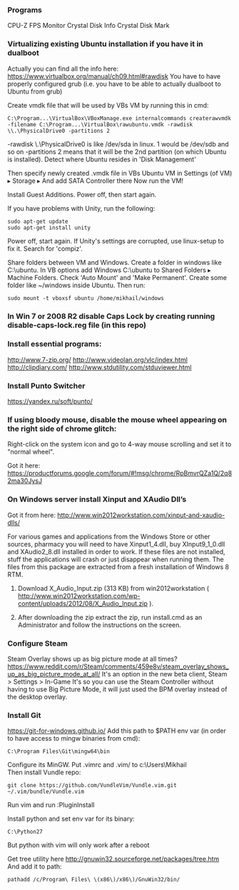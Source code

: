 ### Programs
CPU-Z
FPS Monitor
Crystal Disk Info
Crystal Disk Mark


### Virtualizing existing Ubuntu installation if you have it in dualboot

Actually you can find all the info here: https://www.virtualbox.org/manual/ch09.html#rawdisk
You have to have properly configured grub (i.e. you have to be able to actually dualboot to Ubuntu from grub)

Create vmdk file that will be used by VBs VM by running this in cmd:
```
C:\Program...\VirtualBox\VBoxManage.exe internalcommands createrawvmdk -filename C:\Program...\VirtualBox\rawubuntu.vmdk -rawdisk \\.\PhysicalDrive0 -partitions 2
```
-rawdisk \\.\PhysicalDrive0 is like /dev/sda in linux. 1 would be /dev/sdb and so on
-partitions 2 means that it will be the 2nd partition (on which Ubuntu is installed).
Detect where Ubuntu resides in 'Disk Management'

Then specify newly created .vmdk file in VBs Ubuntu VM in Settings (of VM) ▸ Storage ▸ And add SATA Controller there
Now run the VM!

Install Guest Additions. Power off, then start again.

If you have problems with Unity, run the following:
```
sudo apt-get update
sudo apt-get install unity
```
Power off, start again. If Unity's settings are corrupted, use linux-setup to fix it. Search for 'compiz'.

Share folders between VM and Windows. Create a folder in windows like C:\ubuntu.
In VB options add Windows C:\ubuntu to Shared Folders ▸ Machine Folders. Check 'Auto Mount' and 'Make Permanent'.
Create some folder like ~/windows inside Ubuntu.
Then run:
```
sudo mount -t vboxsf ubuntu /home/mikhail/windows
```

### In Win 7 or 2008 R2 disable Caps Lock by creating running disable-caps-lock.reg file (in this repo)


### Install essential programs:
http://www.7-zip.org/
http://www.videolan.org/vlc/index.html
http://clipdiary.com/
http://www.stdutility.com/stduviewer.html


### Install Punto Switcher
https://yandex.ru/soft/punto/


### If using bloody mouse, disable the mouse wheel appearing on the right side of chrome glitch:

Right-click on the system icon and go to 4-way mouse scrolling and set it to "normal wheel".

Got it here: https://productforums.google.com/forum/#!msg/chrome/RpBmvrQZa1Q/2q82ma30JysJ


### On Windows server install Xinput and XAudio Dll’s

Got it from here: http://www.win2012workstation.com/xinput-and-xaudio-dlls/

For various games and applications from the Windows Store or other sources, pharmacy you will need to have Xinput1_4.dll, buy XInput9_1_0.dll and XAudio2_8.dll installed in order to work. If these files are not installed, stuff the applications will crash or just disappear when running them. The files from this package are extracted from a fresh installation of Windows 8 RTM.

1. Download X_Audio_Input.zip (313 KB) from win2012workstation ( http://www.win2012workstation.com/wp-content/uploads/2012/08/X_Audio_Input.zip ).

2. After downloading the zip extract the zip, run install.cmd as an Administrator and follow the instructions on the screen.


### Configure Steam

Steam Overlay shows up as big picture mode at all times?
https://www.reddit.com/r/Steam/comments/459e8v/steam_overlay_shows_up_as_big_picture_mode_at_all/
It's an option in the new beta client, Steam > Settings > In-Game
It's so you can use the Steam Controller without having to use Big Picture Mode, it will just used the BPM overlay instead of the desktop overlay.

### Install Git
https://git-for-windows.github.io/
Add this path to $PATH env var (in order to have access to mingw binaries from cmd):
```
C:\Program Files\Git\mingw64\bin
```
Configure its MinGW. Put .vimrc and .vim/ to c:\Users\Mikhail\
Then install Vundle repo:
```
git clone https://github.com/VundleVim/Vundle.vim.git ~/.vim/bundle/Vundle.vim
```
Run vim and run :PluginInstall

Install python and set env var for its binary:
```
C:\Python27
```
But python with vim will only work after a reboot

Get tree utility here http://gnuwin32.sourceforge.net/packages/tree.htm
And add it to path:
```
pathadd /c/Program\ Files\ \(x86\)/x86\)/GnuWin32/bin/ 
```
